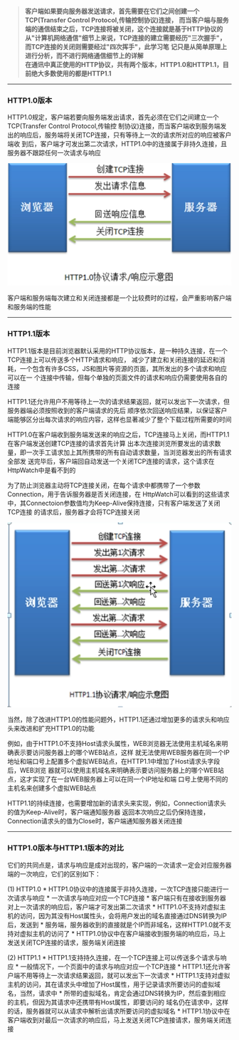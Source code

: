 
>**客户端如果要向服务器发送请求，首先需要在它们之间创建一个TCP(Transfer Control Protocol,传输控制协议)连接，**
>**而当客户端与服务端的通信结束之后，TCP连接将被关闭，这个连接就是基于HTTP协议的**  
>**从"计算机网络通信"细节上来说，TCP连接的建立需要经历"三次握手"，而TCP连接的关闭则需要经过"四次挥手"，此学习笔**
>**记只是从简单原理上进行分析，而不进行网络通信细节上的详解**  
>**在通讯中真正使用的HTTP协议，共有两个版本，HTTP1.0和HTTP1.1，目前绝大多数使用的都是HTTP1.1**
    
---

 ### HTTP1.0版本
    
HTTP1.0规定，客户端若要向服务端发出请求，首先必须在它们之间建立一个TCP(Transfer Control Protocol,传输控
制协议)连接，而当客户端收到服务端发出的响应后，服务端将关闭TCP连接，只有等待上一次的请求所对应的响应被客户端收
到后，客户端才可发出第二次请求，HTTP1.0中的连接属于非持久连接，且服务器不跟踪任何一次请求与响应
    
![](../../.vuepress/public/img/1a96fbc0.png)
    
客户端和服务端每次建立和关闭连接都是一个比较费时的过程，会严重影响客户端和服务端的性能

---
    
 ### HTTP1.1版本
    
HTTP1.1版本是目前浏览器默认采用的HTTP协议版本，是一种持久连接，在一个TCP连接上可以传送多个HTTP请求和响应，
减少了建立和关闭连接的延迟和消耗，一个包含有许多CSS，JS和图片等资源的页面，其所发出的多个请求和响应可以在一
个连接中传输，但每个单独的页面文件的请求和响应仍需要使用各自的连接
    
HTTP1.1还允许用户不用等待上一次的请求结果返回，就可以发出下一次请求，但服务器端必须按照收到的客户端请求的先后
顺序依次回送响应结果，以保证客户端能够区分出每次请求的响应内容，这样也显著减少了整个下载过程所需要的时间
    
HTTP1.0在客户端收到服务端发送来的响应之后，TCP连接马上关闭，而HTTP1.1在客户端发送创建TCP连接的请求首先计算
出本次连接浏览所要发出的请求数量，即一次手工请求加上其所携带的所有自动请求数量，当浏览器发出的所有请求全部发
送完毕后，客户端回自动发送一个关闭TCP连接的请求，这个请求在HttpWatch中是看不到的
    
为了防止浏览器主动将TCP连接关闭，在每个请求中都携带了一个参数Connection，用于告诉服务器是否关闭连接，在
HttpWatch可以看到的这些请求中，其Connectoion参数值均为Keep-Alive保持连接，只有客户端发送了关闭TCP连接
的请求后，服务器才会将TCP连接关闭
    
![](../../.vuepress/public/img/56e3b477.png)
    
当然，除了改进HTTP1.0的性能问题外，HTTP1.1还通过增加更多的请求头和响应头来改进和扩充HTTP1.0的功能
    
例如，由于HTTP1.0不支持Host请求头属性，WEB浏览器无法使用主机域名来明确表示要访问服务器上的哪个WEB站点，这样
就无法使用WEB服务器在同一个IP地址和端口号上配置多个虚拟WEB站点，在HTTP1.1中增加了Host请求头字段后，WEB浏览
器就可以使用主机域名来明确表示要访问服务器上的哪个WEB站点，这才实现了在一台WEB服务器上可以在同一个IP地址和端
口号上使用不同的主机名来创建多个虚拟WEB站点
    
HTTP1.1的持续连接，也需要增加新的请求头来实现，例如，Connection请求头的值为Keep-Alive时，客户端通知服务器
返回本次响应之后仍保持连接，Connection请求头的值为Close时，客户端通知服务器关闭连接

---
    
 ### HTTP1.0版本与HTTP1.1版本的对比
    
它们的共同点是，请求与响应是成对出现的，客户端的一次请求一定会对应服务器端的一次响应，它们的区别如下：
    
(1) HTTP1.0
    * HTTP1.0协议中的连接属于非持久连接，一次TCP连接只能进行一次请求与响应
    * 一次请求与响应对应一个TCP连接
    * 客户端只有在接收到服务器对上一次请求的响应后，客户端才可发出第二次请求
    * HTTP1.0不支持对虚拟主机的访问，因为其没有Host属性头，会将用户发出的域名直接通过DNS转换为IP后，发送到
    * 服务端，服务器收到的直接就是个IP而非域名，这样HTTP1.0就不支持对虚拟主机的访问了
    * HTTP1.0协议中在客户端接收到服务端的响应后，马上发送关闭TCP连接的请求，服务端关闭连接
        
(2) HTTP1.1
    * HTTP1.1支持持久连接，在一个TCP连接上可以传送多个请求与响应
    * 一般情况下，一个页面中的请求与响应对应一个TCP连接
    * HTTP1.1还允许客户端不用等待上一次请求结果返回，就可以发出下一次请求
    * HTTP1.1支持对虚拟主机的访问，其在请求头中增加了Host属性，用于记录请求所要访问的虚拟域名，当然，请求中
    * 所带的虚拟域名，肯定会通过DNS转换为IP，然后查到相应的主机，但因为其请求中还携带有Host属性，即要访问的
        域名仍在请求中，这样的话，服务器就可以从请求中解析出请求所要访问的虚拟域名
    * HTTP1.1协议中在客户端收到对最后一次请求的响应后，马上发送关闭TCP连接请求，服务端关闭连接
        